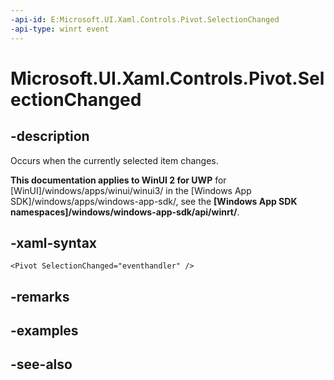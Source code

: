 ```yaml
---
-api-id: E:Microsoft.UI.Xaml.Controls.Pivot.SelectionChanged
-api-type: winrt event
---
```


<!-- Event syntax
public event Windows.UI.Xaml.Controls.SelectionChangedEventHandler SelectionChanged
-->

# Microsoft.UI.Xaml.Controls.Pivot.SelectionChanged

## -description
Occurs when the currently selected item changes.

**This documentation applies to WinUI 2 for UWP** for [WinUI]/windows/apps/winui/winui3/ in the [Windows App SDK]/windows/apps/windows-app-sdk/, see the **[Windows App SDK namespaces]/windows/windows-app-sdk/api/winrt/**.

## -xaml-syntax
```xaml
<Pivot SelectionChanged="eventhandler" />
```


## -remarks

## -examples

## -see-also
